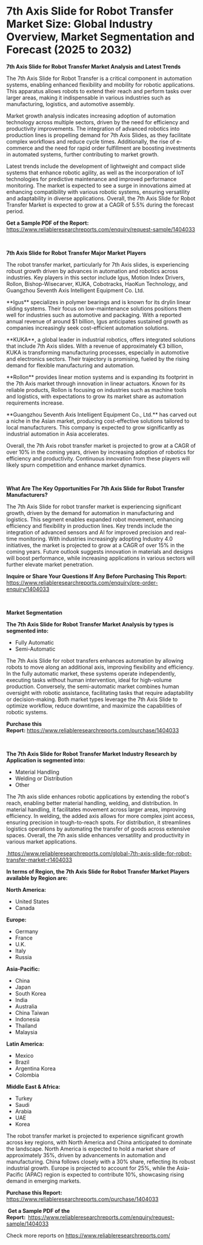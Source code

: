 <p><h1>7th Axis Slide for Robot Transfer Market Size: Global Industry Overview, Market Segmentation and Forecast (2025 to 2032)</h1></p><p><strong>7th Axis Slide for Robot Transfer Market Analysis and Latest Trends</strong></p>
<p><p>The 7th Axis Slide for Robot Transfer is a critical component in automation systems, enabling enhanced flexibility and mobility for robotic applications. This apparatus allows robots to extend their reach and perform tasks over larger areas, making it indispensable in various industries such as manufacturing, logistics, and automotive assembly.</p><p>Market growth analysis indicates increasing adoption of automation technology across multiple sectors, driven by the need for efficiency and productivity improvements. The integration of advanced robotics into production lines is propelling demand for 7th Axis Slides, as they facilitate complex workflows and reduce cycle times. Additionally, the rise of e-commerce and the need for rapid order fulfillment are boosting investments in automated systems, further contributing to market growth.</p><p>Latest trends include the development of lightweight and compact slide systems that enhance robotic agility, as well as the incorporation of IoT technologies for predictive maintenance and improved performance monitoring. The market is expected to see a surge in innovations aimed at enhancing compatibility with various robotic systems, ensuring versatility and adaptability in diverse applications. Overall, the 7th Axis Slide for Robot Transfer Market is expected to grow at a CAGR of 5.5% during the forecast period.</p></p>
<p><strong>Get a Sample PDF of the Report:&nbsp;</strong> <a href="https://www.reliableresearchreports.com/enquiry/request-sample/1404033?utm_campaign=2216&utm_medium=2&utm_source=Github&utm_content=ia&utm_term=28032025&utm_id=7th-axis-slide-for-robot-transfer">https://www.reliableresearchreports.com/enquiry/request-sample/1404033</a></p>
<p>&nbsp;</p>
<p><strong>7th Axis Slide for Robot Transfer Major Market Players</strong></p>
<p><p>The robot transfer market, particularly for 7th Axis slides, is experiencing robust growth driven by advances in automation and robotics across industries. Key players in this sector include Igus, Motion Index Drivers, Rollon, Bishop-Wisecarver, KUKA, Cobotracks, HaoKun Technology, and Guangzhou Seventh Axis Intelligent Equipment Co. Ltd.</p><p>**Igus** specializes in polymer bearings and is known for its drylin linear sliding systems. Their focus on low-maintenance solutions positions them well for industries such as automotive and packaging. With a reported annual revenue of around $1 billion, Igus anticipates sustained growth as companies increasingly seek cost-efficient automation solutions.</p><p>**KUKA**, a global leader in industrial robotics, offers integrated solutions that include 7th Axis slides. With a revenue of approximately €3 billion, KUKA is transforming manufacturing processes, especially in automotive and electronics sectors. Their trajectory is promising, fueled by the rising demand for flexible manufacturing and automation.</p><p>**Rollon** provides linear motion systems and is expanding its footprint in the 7th Axis market through innovation in linear actuators. Known for its reliable products, Rollon is focusing on industries such as machine tools and logistics, with expectations to grow its market share as automation requirements increase.</p><p>**Guangzhou Seventh Axis Intelligent Equipment Co., Ltd.** has carved out a niche in the Asian market, producing cost-effective solutions tailored to local manufacturers. This company is expected to grow significantly as industrial automation in Asia accelerates.</p><p>Overall, the 7th Axis robot transfer market is projected to grow at a CAGR of over 10% in the coming years, driven by increasing adoption of robotics for efficiency and productivity. Continuous innovation from these players will likely spurn competition and enhance market dynamics.</p></p>
<p>&nbsp;</p>
<p><strong>What Are The Key Opportunities For 7th Axis Slide for Robot Transfer Manufacturers?</strong></p>
<p><p>The 7th Axis Slide for robot transfer market is experiencing significant growth, driven by the demand for automation in manufacturing and logistics. This segment enables expanded robot movement, enhancing efficiency and flexibility in production lines. Key trends include the integration of advanced sensors and AI for improved precision and real-time monitoring. With industries increasingly adopting Industry 4.0 initiatives, the market is projected to grow at a CAGR of over 15% in the coming years. Future outlook suggests innovation in materials and designs will boost performance, while increasing applications in various sectors will further elevate market penetration.</p></p>
<p><strong>Inquire or Share Your Questions If Any Before Purchasing This Report:</strong> <a href="https://www.reliableresearchreports.com/enquiry/pre-order-enquiry/1404033?utm_campaign=2216&utm_medium=2&utm_source=Github&utm_content=ia&utm_term=28032025&utm_id=7th-axis-slide-for-robot-transfer">https://www.reliableresearchreports.com/enquiry/pre-order-enquiry/1404033</a></p>
<p>&nbsp;</p>
<p><strong>Market Segmentation</strong></p>
<p><strong>The 7th Axis Slide for Robot Transfer Market Analysis by types is segmented into:</strong></p>
<p><ul><li>Fully Automatic</li><li>Semi-Automatic</li></ul></p>
<p><p>The 7th Axis Slide for robot transfers enhances automation by allowing robots to move along an additional axis, improving flexibility and efficiency. In the fully automatic market, these systems operate independently, executing tasks without human intervention, ideal for high-volume production. Conversely, the semi-automatic market combines human oversight with robotic assistance, facilitating tasks that require adaptability or decision-making. Both market types leverage the 7th Axis Slide to optimize workflow, reduce downtime, and maximize the capabilities of robotic systems.</p></p>
<p><strong>Purchase this Report:&nbsp;</strong><a href="https://www.reliableresearchreports.com/purchase/1404033?utm_campaign=2216&utm_medium=2&utm_source=Github&utm_content=ia&utm_term=28032025&utm_id=7th-axis-slide-for-robot-transfer">https://www.reliableresearchreports.com/purchase/1404033</a></p>
<p>&nbsp;</p>
<p><strong>The 7th Axis Slide for Robot Transfer Market Industry Research by Application is segmented into:</strong></p>
<p><ul><li>Material Handling</li><li>Welding or Distribution</li><li>Other</li></ul></p>
<p><p>The 7th axis slide enhances robotic applications by extending the robot's reach, enabling better material handling, welding, and distribution. In material handling, it facilitates movement across larger areas, improving efficiency. In welding, the added axis allows for more complex joint access, ensuring precision in tough-to-reach spots. For distribution, it streamlines logistics operations by automating the transfer of goods across extensive spaces. Overall, the 7th axis slide enhances versatility and productivity in various market applications.</p></p>
<p><a href="https://www.reliableresearchreports.com/global-7th-axis-slide-for-robot-transfer-market-r1404033?utm_campaign=2216&utm_medium=2&utm_source=Github&utm_content=ia&utm_term=28032025&utm_id=7th-axis-slide-for-robot-transfer">&nbsp;https://www.reliableresearchreports.com/global-7th-axis-slide-for-robot-transfer-market-r1404033</a></p>
<p><strong>In terms of Region, the 7th Axis Slide for Robot Transfer Market Players available by Region are:</strong></p>
<p>
    <p> <strong> North America: </strong>
        <ul>
            <li>United States</li>
            <li>Canada</li>
        </ul>
        </p> 
    <p> <strong> Europe: </strong>
        <ul>
            <li>Germany</li>
            <li>France</li>
            <li>U.K.</li>
            <li>Italy</li>
            <li>Russia</li>
        </ul>
        </p> 
    <p> <strong> Asia-Pacific: </strong>
        <ul>
            <li>China</li>
            <li>Japan</li>
            <li>South Korea</li>
            <li>India</li>
            <li>Australia</li>
            <li>China Taiwan</li>
            <li>Indonesia</li>
            <li>Thailand</li>
            <li>Malaysia</li>
        </ul>
        </p> 
    <p> <strong> Latin America: </strong>
        <ul>
            <li>Mexico</li>
            <li>Brazil</li>
            <li>Argentina Korea</li>
            <li>Colombia</li>
        </ul>
        </p> 
    <p> <strong> Middle East & Africa: </strong>
        <ul>
            <li>Turkey</li>
            <li>Saudi</li>
            <li>Arabia</li>
            <li>UAE</li>
            <li>Korea</li>
        </ul>
    </p>
    </p>
<p><p>The robot transfer market is projected to experience significant growth across key regions, with North America and China anticipated to dominate the landscape. North America is expected to hold a market share of approximately 35%, driven by advancements in automation and manufacturing. China follows closely with a 30% share, reflecting its robust industrial growth. Europe is projected to account for 25%, while the Asia-Pacific (APAC) region is expected to contribute 10%, showcasing rising demand in emerging markets.</p></p>
<p><strong>Purchase this Report: </strong><a href="https://www.reliableresearchreports.com/purchase/1404033?utm_campaign=2216&utm_medium=2&utm_source=Github&utm_content=ia&utm_term=28032025&utm_id=7th-axis-slide-for-robot-transfer">https://www.reliableresearchreports.com/purchase/1404033</a></p>
<p>&nbsp;<strong>Get a Sample PDF of the Report:&nbsp;&nbsp;</strong><a href="https://www.reliableresearchreports.com/enquiry/request-sample/1404033?utm_campaign=2216&utm_medium=2&utm_source=Github&utm_content=ia&utm_term=28032025&utm_id=7th-axis-slide-for-robot-transfer">https://www.reliableresearchreports.com/enquiry/request-sample/1404033</a></p>
<p><strong></strong></p>
<p>Check more reports on <a href="https://www.reliableresearchreports.com/?utm_campaign=2216&utm_medium=2&utm_source=Github&utm_content=ia&utm_term=28032025&utm_id=7th-axis-slide-for-robot-transfer">https://www.reliableresearchreports.com/</a></p>